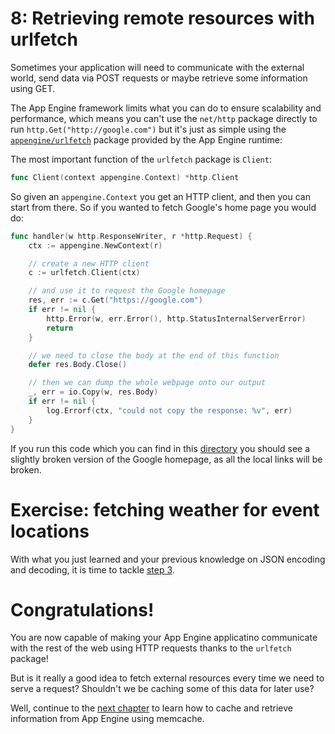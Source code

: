 # 8: Retrieving remote resources with urlfetch

Sometimes your application will need to communicate with the external world,
send data via POST requests or maybe retrieve some information using GET.

The App Engine framework limits what you can do to ensure scalability and
performance, which means you can't use the `net/http` package directly to
run `http.Get("http://google.com")` but it's just as simple using the
[`appengine/urlfetch`](https://cloud.google.com/appengine/docs/go/urlfetch/)
package provided by the App Engine runtime:

The most important function of the `urlfetch` package is `Client`:

```go
func Client(context appengine.Context) *http.Client
```

So given an `appengine.Context` you get an HTTP client, and then you can start
from there. So if you wanted to fetch Google's home page you would do:

```go
func handler(w http.ResponseWriter, r *http.Request) {
	ctx := appengine.NewContext(r)

	// create a new HTTP client
	c := urlfetch.Client(ctx)

	// and use it to request the Google homepage
	res, err := c.Get("https://google.com")
	if err != nil {
		http.Error(w, err.Error(), http.StatusInternalServerError)
        return
	}

	// we need to close the body at the end of this function
	defer res.Body.Close()

	// then we can dump the whole webpage onto our output
	_, err = io.Copy(w, res.Body)
	if err != nil {
		log.Errorf(ctx, "could not copy the response: %v", err)
	}
}
```

If you run this code which you can find in this [directory](fetch) you should
see a slightly broken version of the Google homepage, as all the local links
will be broken.

# Exercise: fetching weather for event locations

With what you just learned and your previous knowledge on JSON encoding and
decoding, it is time to tackle [step 3](../events/step3/README.md).

# Congratulations!

You are now capable of making your App Engine applicatino communicate with the
rest of the web using HTTP requests thanks to the `urlfetch` package!

But is it really a good idea to fetch external resources every time we need to
serve a request? Shouldn't we be caching some of this data for later use?

Well, continue to the [next chapter](../section09/README.md) to learn how to
cache and retrieve information from App Engine using memcache.
